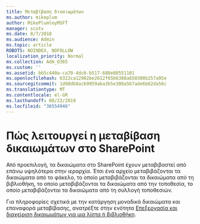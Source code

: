 ```yaml
---
title: Μεταβίβαση δικαιωμάτων
ms.author: mikeplum
author: MikePlumleyMSFT
manager: scotv
ms.date: 8/7/2018
ms.audience: Admin
ms.topic: article
ROBOTS: NOINDEX, NOFOLLOW
localization_priority: Normal
ms.collection: Adm_O365
ms.custom: ''
ms.assetid: bb5c440a-ca70-4dc6-b517-688e80551101
ms.openlocfilehash: 6322ca12902be2612f65b6388a650300b257a95e
ms.sourcegitcommit: 1d98db8acb9959aba3b5e308a567ade6b62da56c
ms.translationtype: MT
ms.contentlocale: el-GR
ms.lasthandoff: 08/22/2019
ms.locfileid: "36554946"
---
```

# <a name="how-permissions-inheritance-works-in-sharepoint"></a>Πώς λειτουργεί η μεταβίβαση δικαιωμάτων στο SharePoint

Από προεπιλογή, τα δικαιώματα στο SharePoint έχουν μεταβιβαστεί από επάνω υψηλότερα στην ιεραρχία. Έτσι ένα αρχείο μεταβιβάζονται τα δικαιώματα από το φάκελο, το οποίο μεταβιβάζονται τα δικαιώματα από τη βιβλιοθήκη, το οποίο μεταβιβάζονται τα δικαιώματα από την τοποθεσία, το οποίο μεταβιβάζονται τα δικαιώματα από τη συλλογή τοποθεσιών.
  
Για πληροφορίες σχετικά με την κατάργηση μοναδικά δικαιώματα και επαναφορά μεταβίβασης, ανατρέξτε στην ενότητα [Επεξεργασία και διαχείριση δικαιωμάτων για μια λίστα ή βιβλιοθήκη](https://go.microsoft.com/fwlink/?linkid=869946).
  

